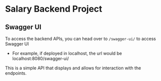 # Salary Backend Project
 
## Swagger UI
To access the backend APIs, you can head over to `/swagger-ui/` to access Swagger UI
- For example, if deployed in localhost, the url would be localhost:8080/swagger-ui/

This is a simple API that displays and allows for interaction with the endpoints.